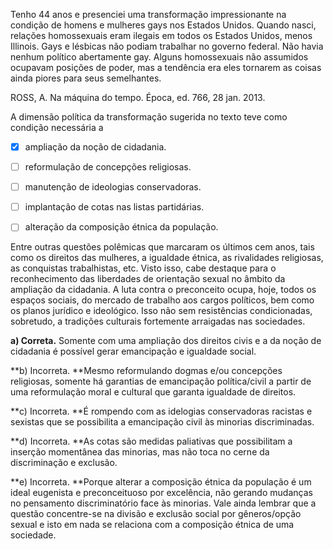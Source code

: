 

Tenho 44 anos e presenciei uma transformação impressionante na condição de homens e mulheres gays nos Estados Unidos. Quando nasci, relações homossexuais eram ilegais em todos os Estados Unidos, menos Illinois. Gays e lésbicas não podiam trabalhar no governo federal. Não havia nenhum político abertamente gay. Alguns homossexuais não assumidos ocupavam posições de poder, mas a tendência era eles tornarem as coisas ainda piores para seus semelhantes.

ROSS, A. Na máquina do tempo. Época, ed. 766, 28 jan. 2013.

A dimensão política da transformação sugerida no texto teve como condição necessária a



- [x] ampliação da noção de cidadania.
- [ ] reformulação de concepções religiosas.
- [ ] manutenção de ideologias conservadoras.
- [ ] implantação de cotas nas listas partidárias.
- [ ] alteração da composição étnica da população.


Entre outras questões polêmicas que marcaram os últimos cem anos, tais como os direitos das mulheres, a igualdade étnica, as rivalidades religiosas, as conquistas trabalhistas, etc. Visto isso, cabe destaque para o reconhecimento das liberdades de orientação sexual no âmbito da ampliação da cidadania. A luta contra o preconceito ocupa, hoje, todos os espaços sociais, do mercado de trabalho aos cargos políticos, bem como os planos jurídico e ideológico. Isso não sem resistências condicionadas, sobretudo, a tradições culturais fortemente arraigadas nas sociedades.

**a) Correta.** Somente com uma ampliação dos direitos civis e a da noção de cidadania é possível gerar emancipação e igualdade social.

**b) Incorreta. **Mesmo reformulando dogmas e/ou concepções religiosas, somente há garantias de emancipação política/civil a partir de uma reformulação moral e cultural que garanta igualdade de direitos.

**c) Incorreta. **É rompendo com as idelogias conservadoras racistas e sexistas que se possibilita a emancipação civil às minorias discriminadas.

**d) Incorreta. **As cotas são medidas paliativas que possibilitam a inserção momentânea das minorias, mas não toca no cerne da discriminação e exclusão.

**e) Incorreta. **Porque alterar a composição étnica da população é um ideal eugenista e preconceituoso por excelência, não gerando mudanças no pensamento discriminatório face às minorias. Vale ainda lembrar que a questão concentre-se na divisão e exclusão social por gêneros/opção sexual e isto em nada se relaciona com a composição étnica de uma sociedade.
